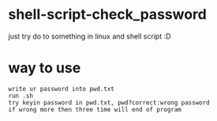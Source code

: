 # shell-script-check_password
 just try do to something in linux and shell script :D

# way to use
	write ur password into pwd.txt
	run .sh
	try keyin password in pwd.txt, pwd?correct:wrong password
	if wrong more then three time will end of program
